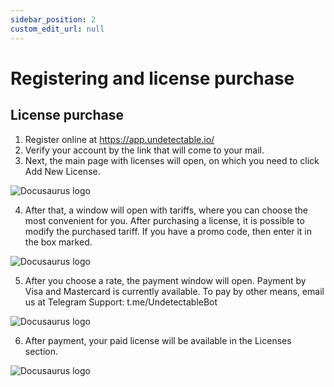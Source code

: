 ```yaml
---
sidebar_position: 2
custom_edit_url: null
---
```


# Registering and license purchase

## License purchase

1. Register online at https://app.undetectable.io/
2. Verify your account by the link that will come to your mail.
3. Next, the main page with licenses will open, on which you need to click Add New License.

![Docusaurus logo](/img/eng/getting-started/registering-and-license-purchase-1.png)

4. After that, a window will open with tariffs, where you can choose the most convenient for you. After purchasing a license, it is possible to modify the purchased tariff. If you have a promo code, then enter it in the box marked.

![Docusaurus logo](/img/eng/getting-started/registering-and-license-purchase-2.png)

5. After you choose a rate, the payment window will open. Payment by Visa and Mastercard is currently available. To pay by other means, email us at Telegram Support: t.me/UndetectableBot

![Docusaurus logo](/img/eng/getting-started/registering-and-license-purchase-3.png)

6. After payment, your paid license will be available in the Licenses section.

![Docusaurus logo](/img/eng/getting-started/registering-and-license-purchase-4.png)